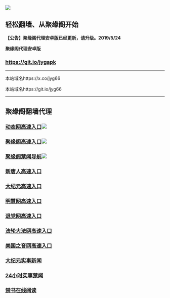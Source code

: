 ![](https://raw.githubusercontent.com/hao369/a/master/j.jpg)



## 轻松翻墙、从聚缘阁开始



**【公告】聚缘阁代理安卓版已经更新，请升级。2019/5/24**

 
**聚缘阁代理安卓版**
### https://git.io/jygapk  

***

本站域名https://x.co/jyg66 

本站域名https://git.io/jyg66



***




## 聚缘阁翻墙代理 


### [动态网高速入口](http://3r654.sa.sellusedlaptopz.com/eerw/505)![](http://tupian.425e.eu.org/jygdl.gif)

### [聚缘阁高速入口](https://19zpponzp1.execute-api.ap-northeast-2.amazonaws.com/jyg)![](http://tupian.425e.eu.org/jyg.gif)


### [聚缘阁禁闻导航](https://083z9s2fs8.execute-api.ap-northeast-2.amazonaws.com/2)![](http://tupian.425e.eu.org/jyg.gif)




### [新唐人高速入口](http://3r654.sa.sellusedlaptopz.com/eerw/5)

### [大纪元高速入口](http://3r654.sa.sellusedlaptopz.com/eerw/7)

### [明慧网高速入口](http://3r654.sa.sellusedlaptopz.com/eerw/3)

### [退党网高速入口](http://3r654.sa.sellusedlaptopz.com/eerw/8)

### [法轮大法网高速入口](http://3r654.sa.sellusedlaptopz.com/eerw/15)

### [美国之音网高速入口](http://3r654.sa.sellusedlaptopz.com/eerw/18)












### [大纪元实事新闻](https://git.io/fjmgE)

### [24小时实事禁闻](https://git.io/fj3Go)

### [禁书在线阅读](https://git.io/fjJ5Z)






